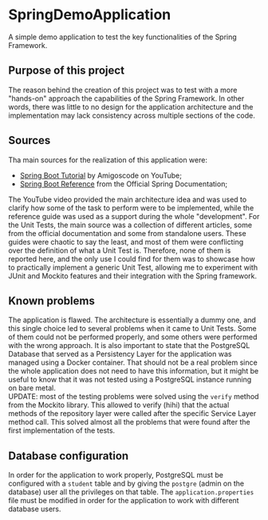 # SpringDemoApplication
A simple demo application to test the key functionalities of the Spring Framework. 

## Purpose of this project
The reason behind the creation of this project was to test with a more "hands-on" approach the capabilities of the Spring Framework.
In other words, there was little to no design for the application architecture and the implementation may lack consistency across multiple sections of the code.

## Sources 
Tha main sources for the realization of this application were:
- [Spring Boot Tutorial](https://www.youtube.com/watch?v=9SGDpanrc8U) by Amigoscode on YouTube;
- [Spring Boot Reference](https://spring.io/guides/tutorials/rest) from the Official Spring Documentation;

The YouTube video provided the main architecture idea and was used to clarify how some of the task to perform were to be implemented, while the reference guide was used as
a support during the whole "development".
For the Unit Tests, the main source was a collection of different articles, some from the official documentation and some from standalone users. These guides were chaotic
to say the least, and most of them were conflicting over the definition of what a Unit Test is. Therefore, none of them is reported here, and the only use I could find for them
was to showcase how to practically implement a generic Unit Test, allowing me to experiment with JUnit and Mockito features and their integration with the Spring framework. 

## Known problems
The application is flawed. The architecture is essentially a dummy one, and this single choice led to several problems when it came to Unit Tests. Some of them could
not be performed properly, and some others were performed with the wrong approach.
It is also important to state that the PostgreSQL Database that served as a Persistency Layer for the application was managed using a Docker container. That should not 
be a real problem since the whole application does not need to have this information, but it might be useful to know that it was not tested using a PostgreSQL instance 
running on bare metal. \
UPDATE: most of the testing problems were solved using the `verify` method from the Mockito library. This allowed to verify (hihi) that the actual methods of the repository
layer were called after the specific Service Layer method call. This solved almost all the problems that were found after the first implementation of the tests.

## Database configuration
In order for the application to work properly, PostgreSQL must be configured with a `student` table and by giving the `postgre` (admin on the database) user all the
privileges on that table. 
The `application.properties` file must be modified in order for the application to work with different database users.  